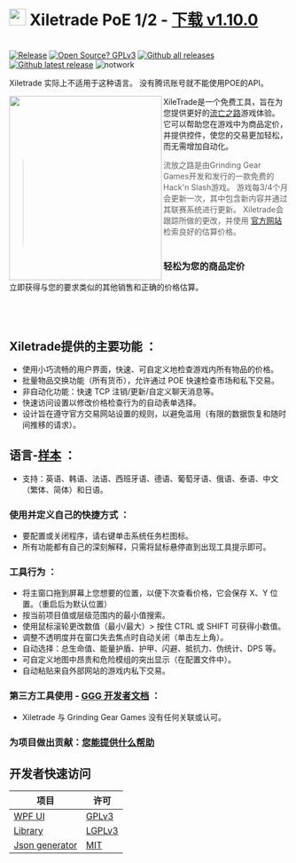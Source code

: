 # <img src="https://i.imgur.com/dhWQgtY.png" width="30" height="30"> Xiletrade PoE 1/2 - [下载 v1.10.0](https://github.com/maxensas/xiletrade/releases/download/1.10.0/Xiletrade_win-x64.7z)  

[<img width="20" height="15" src="https://user-images.githubusercontent.com/62154281/104107842-feae5080-52bf-11eb-8e8f-d8827f1f0334.png">](https://github.com/maxensas/xiletrade)
[<img width="20" height="15" src="https://user-images.githubusercontent.com/62154281/104107838-fd7d2380-52bf-11eb-8d47-f949fd7a3b58.png">](https://github.com/maxensas/xiletrade/blob/master/readme/README.kr.md)
[<img width="20" height="15" src="https://user-images.githubusercontent.com/62154281/104107835-fd7d2380-52bf-11eb-8e08-614b2610eca4.png">](https://github.com/maxensas/xiletrade/blob/master/readme/README.fr.md)
[<img width="20" height="15" src="https://user-images.githubusercontent.com/62154281/104107839-fe15ba00-52bf-11eb-807e-25088a595f33.png">](https://github.com/maxensas/xiletrade/blob/master/readme/README.es.md)
[<img width="20" height="15" src="https://user-images.githubusercontent.com/62154281/104107836-fd7d2380-52bf-11eb-8ba2-bcdc04dab8b9.png">](https://github.com/maxensas/xiletrade/blob/master/readme/README.de.md)
[<img width="20" height="15" src="https://user-images.githubusercontent.com/62154281/104107833-fce48d00-52bf-11eb-896a-c5671965cb51.png">](https://github.com/maxensas/xiletrade/blob/master/readme/README.pt.md)
[<img width="20" height="15" src="https://user-images.githubusercontent.com/62154281/104107837-fd7d2380-52bf-11eb-8df0-091c9d9cc05a.png">](https://github.com/maxensas/xiletrade/blob/master/readme/README.ru.md)
[<img width="20" height="15" src="https://user-images.githubusercontent.com/62154281/104107841-feae5080-52bf-11eb-8ca7-1f402cbf6e5e.png">](https://github.com/maxensas/xiletrade/blob/master/readme/README.th.md)
[<img width="20" height="15" src="https://user-images.githubusercontent.com/62154281/104107840-fe15ba00-52bf-11eb-939e-d98bba60877d.png">](https://github.com/maxensas/xiletrade/blob/master/readme/README.tw.md)
[<img width="20" height="15" src="https://user-images.githubusercontent.com/62154281/104107834-fce48d00-52bf-11eb-8902-02d5a6d457c8.png">](https://github.com/maxensas/xiletrade/blob/master/readme/README.cn.md)
[<img width="20" height="15" src="https://user-images.githubusercontent.com/62154281/222918792-06b9c888-bb96-40af-a27c-68b664fe60b5.png">](https://github.com/maxensas/xiletrade/blob/master/readme/README.jp.md)<br>
[![Release](https://img.shields.io/github/release/maxensas/xiletrade.svg)](https://github.com/maxensas/xiletrade/releases/) 
[![Open Source? GPLv3](https://badgen.net/badge/Open%20Source%20%3F/GPLv3/green?icon=github)](https://github.com/maxensas/xiletrade/tree/master/src)
[![Github all releases](https://img.shields.io/github/downloads/maxensas/xiletrade/total.svg)](https://GitHub.com/maxensas/xiletrade/releases/) [![Github latest release](https://img.shields.io/github/downloads/maxensas/xiletrade/latest/total.svg)](https://GitHub.com/maxensas/xiletrade/releases/)
![notwork](https://img.shields.io/badge/CN%20version%20outdated%20-DC3A55)

Xiletrade 实际上不适用于这种语言。 没有腾讯账号就不能使用POE的API。

<img align="left" width="275" height="332" src="https://user-images.githubusercontent.com/62154281/120824204-7f643680-c558-11eb-8b90-ab6d5d5d929b.png">

XileTrade是一个免费工具，旨在为您提供更好的[流亡之路](https://poe.game.qq.com/)游戏体验。 它可以帮助您在游戏中为商品定价，并提供控件，使您的交易更加轻松，而无需增加自动化。

> 流放之路是由Grinding Gear Games开发和发行的一款免费的Hack'n Slash游戏。 游戏每3/4个月会更新一次，其中包含新内容并通过其联赛系统进行更新。
> Xiletrade会跟踪所做的更改，并使用 [官方网站](https://poe.game.qq.com/trade/search/) 检索良好的估算价格。<br><br>

### 轻松为您的商品定价
立即获得与您的要求类似的其他销售和正确的价格估算。<br><br><br><br>  

## Xiletrade提供的主要功能 ：
* 使用小巧流畅的用户界面，快速、可自定义地检查游戏内所有物品的价格。
* 批量物品交换功能（所有货币），允许通过 POE 快速检查市场和私下交易。
* 非自动化功能：快速 TCP 注销/更新/自定义聊天消息等。
* 快速访问设置以修改价格检查行为的自动表单选择。
* 设计旨在遵守官方交易网站设置的规则，以避免滥用（有限的数据恢复和随时间推移的请求）。

## 语言-[样本](https://github.com/maxensas/xiletrade/blob/master/LANGUAGES.md) ：
* 支持：英语、韩语、法语、西班牙语、德语、葡萄牙语、俄语、泰语、中文（繁体、简体）和日语。

### 使用并定义自己的快捷方式 ：
* 要配置或关闭程序，请右键单击系统任务栏图标。
* 所有功能都有自己的深刻解释，只需将鼠标悬停直到出现工具提示即可。

### 工具行为 ：
* 将主窗口拖到屏幕上您想要的位置，以便下次查看价格，它会保存 X、Y 位置。（重启后为默认位置）
* 按当前项目值或层级范围内的最小值搜索。
* 使用鼠标滚轮更改数值（最小/最大）> 按住 CTRL 或 SHIFT 可获得小数值。
* 调整不透明度并在窗口失去焦点时自动关闭（单击左上角）。
* 自动选择：总生命值、能量护盾、护甲、闪避、抵抗力、伪统计、DPS 等。
* 可自定义地图中昂贵和危险模组的突出显示（在配置文件中）。
* 自动粘贴来自外部网站的游戏内私下交易。

### 第三方工具使用 - [GGG 开发者文档](https://www.pathofexile.com/developer/docs/index#policy) ：
* Xiletrade 与 Grinding Gear Games 没有任何关联或认可。<br>

### 为项目做出贡献：[您能提供什么帮助](https://github.com/maxensas/xiletrade/blob/master/CONTRIBUTING.md)

## 开发者快速访问
|   项目   | 许可    |
|---------|---------|
| [WPF UI](https://github.com/maxensas/xiletrade/tree/master/src/Xiletrade) | [GPLv3](https://github.com/maxensas/xiletrade/blob/master/licenses/LICENSE_Xiletrade) |
| [Library](https://github.com/maxensas/xiletrade/tree/master/src/Xiletrade.Library) | [LGPLv3](https://github.com/maxensas/xiletrade/blob/master/licenses/LICENSE_XiletradeLibrary) |
| [Json generator](https://github.com/maxensas/xiletrade/tree/master/src/Xiletrade.Json) | [MIT](https://github.com/maxensas/xiletrade/blob/master/licenses/LICENSE_XiletradeJson) |

